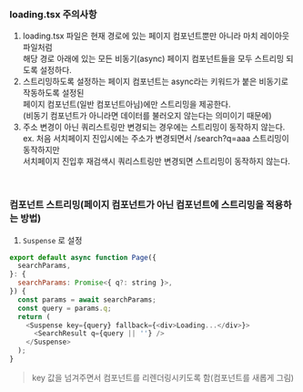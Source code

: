 ### loading.tsx 주의사항

1. loading.tsx 파일은 현재 경로에 있는 페이지 컴포넌트뿐만 아니라 마치 레이아웃 파일처럼  
   해당 경로 아래에 있는 모든 비동기(async) 페이지 컴포넌트들을 모두 스트리밍 되도록 설정하다.
2. 스트리밍하도록 설정하는 페이지 컴포넌트는 async라는 키워드가 붙은 비동기로 작동하도록 설정된  
   페이지 컴포넌트(일반 컴포넌트아님)에만 스트리밍을 제공한다.  
   (비동기 컴포넌트가 아니라면 데이터를 불러오지 않는다는 의미이기 때문에)
3. 주소 변경이 아닌 쿼리스트링만 변경되는 경우에는 스트리밍이 동작하지 않는다.  
   ex. 처음 서치페이지 진입시에는 주소가 변경되면서 /search?q=aaa 스트리밍이 동작하지만  
   서치페이지 진입후 재검색시 쿼리스트링만 변경되면 스트리밍이 동작하지 않는다.

<br>

### 컴포넌트 스트리밍(페이지 컴포넌트가 아닌 컴포넌트에 스트리밍을 적용하는 방법)

1. `Suspense` 로 설정

```javascript
export default async function Page({
  searchParams,
}: {
  searchParams: Promise<{ q?: string }>,
}) {
  const params = await searchParams;
  const query = params.q;
  return (
    <Suspense key={query} fallback={<div>Loading...</div>}>
      <SearchResult q={query || ''} />
    </Suspense>
  );
}
```

> key 값을 넘겨주면서 컴포넌트를 리렌더링시키도록 함(컴포넌트를 새롭게 그림)


